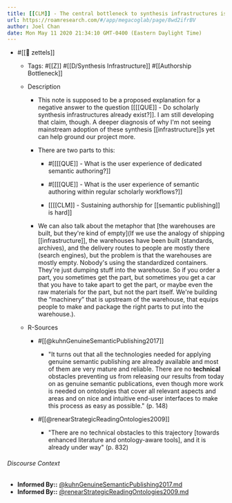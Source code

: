 ```yaml
---
title: [[CLM]] - The central bottleneck to synthesis infrastructures is authoring
url: https://roamresearch.com/#/app/megacoglab/page/8wd2ifrBV
author: Joel Chan
date: Mon May 11 2020 21:34:10 GMT-0400 (Eastern Daylight Time)
---
```


- #[[🌲 zettels]]

    - Tags: #[[Z]] #[[D/Synthesis Infrastructure]] #[[Authorship Bottleneck]]

    - Description

        - This note is supposed to be a proposed explanation for a negative answer to the question [[[[QUE]] - Do scholarly synthesis infrastructures already exist?]]. I am still developing that claim, though. A deeper diagnosis of why I'm not seeing mainstream adoption of these synthesis [[infrastructure]]s yet can help ground our project more.

        - There are two parts to this:

            - #[[[[QUE]] - What is the user experience of dedicated semantic authoring?]]

            - #[[[[QUE]] - What is the user experience of semantic authoring within regular scholarly workflows?]]

            - [[[[CLM]] - Sustaining authorship for [[semantic publishing]] is hard]]

        - We can also talk about the metaphor that [the warehouses are built, but they're kind of empty](If we use the analogy of shipping [[infrastructure]], the warehouses have been built (standards, archives), and the delivery routes to people are mostly there (search engines), but the problem is that the warehouses are mostly empty. Nobody's using the standardized containers. They're just dumping stuff into the warehouse. So if you order a part, you sometimes get the part, but sometimes you get a car that you have to take apart to get the part, or maybe even the raw materials for the part, but not the part itself. We're building the “machinery” that is upstream of the warehouse, that equips people to make and package the right parts to put into the warehouse.).

    - R-Sources

        - #[[@kuhnGenuineSemanticPublishing2017]]

            - "It turns out that all the technologies needed for applying genuine semantic publishing are already available and most of them are very mature and reliable. There are no __technical__ obstacles preventing us from releasing our results from today on as genuine semantic publications, even though more work is needed on ontologies that cover all relevant aspects and areas and on nice and intuitive end-user interfaces to make this process as easy as possible." (p. 148)

        - #[[@renearStrategicReadingOntologies2009]]

            - "There are no technical obstacles to this trajectory [towards enhanced literature and ontology-aware tools], and it is already under way" (p. 832)

###### Discourse Context

- **Informed By::** [@kuhnGenuineSemanticPublishing2017.md](@kuhnGenuineSemanticPublishing2017.md)
- **Informed By::** [@renearStrategicReadingOntologies2009.md](@renearStrategicReadingOntologies2009.md)

